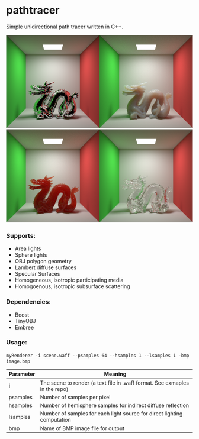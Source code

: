 # pathtracer
Simple unidirectional path tracer written in C++.

<a><img src="/images/dragonChrome.bmp" width=50%/></a><a><img src="/images/dragonMilk.bmp" width=50%/></a>
<img src="/images/dragonKetchup.bmp" width=50%><img src="/images/dragonGlass.bmp" width=50%>

### Supports:
* Area lights
* Sphere lights
* OBJ polygon geometry
* Lambert diffuse surfaces
* Specular Surfaces
* Homogeneous, isotropic participating media
* Homogoenous, isotropic subsurface scattering

### Dependencies:
* Boost
* TinyOBJ
* Embree

### Usage:
```
myRenderer -i scene.waff --psamples 64 --hsamples 1 --lsamples 1 -bmp image.bmp
```

Parameter | Meaning
----------|----------
i | The scene to render (a text file in .waff format. See exmaples in the repo)
psamples | Number of samples per pixel
hsamples | Number of hemisphere samples for indirect diffuse reflection
lsamples | Number of samples for each light source for direct lighting computation
bmp | Name of BMP image file for output
